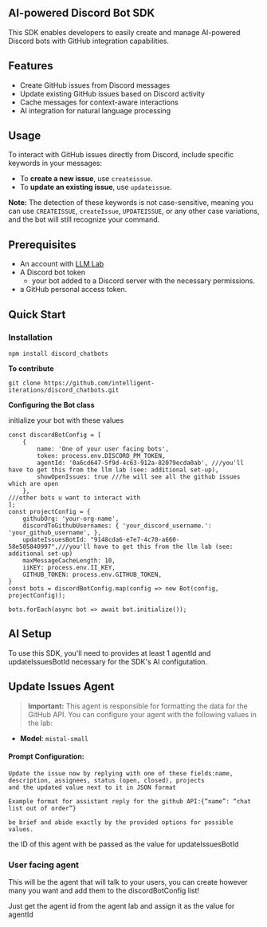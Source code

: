 ## AI-powered Discord Bot SDK
This SDK enables developers to easily create and manage AI-powered Discord bots with GitHub integration capabilities.

## Features
- Create GitHub issues from Discord messages
- Update existing GitHub issues based on Discord activity
- Cache messages for context-aware interactions
- AI integration for natural language processing

## Usage

To interact with GitHub issues directly from Discord, include specific keywords in your messages:
- To **create a new issue**, use `createissue`.
- To **update an existing issue**, use `updateissue`.

**Note:** The detection of these keywords is not case-sensitive, meaning you can use `CREATEISSUE`, `createIssue`, `UPDATEISSUE`, or any other case variations, and the bot will still recognize your command.

## Prerequisites
- An account with [LLM Lab](https://intelligentiterations.com)
- A Discord bot token
    - your bot added to a Discord server with the necessary permissions.
- a GitHub personal access token.


## Quick Start

### Installation
```
npm install discord_chatbots
```

**To contribute**
```
git clone https://github.com/intelligent-iterations/discord_chatbots.git
```

__Configuring the Bot class__

initialize your bot with these values
```
const discordBotConfig = [
    {
        name: 'One of your user facing bots',
        token: process.env.DISCORD_PM_TOKEN,
        agentId: '0a6cd647-5f9d-4c63-912a-82079ecda0ab', ///you'll have to get this from the llm lab (see: additional set-up),
        showOpenIssues: true ///he will see all the github issues which are open
    },
///other bots u want to interact with
];
const projectConfig = {
    githubOrg: 'your-org-name',
    discordToGithubUsernames: { 'your_discord_username.': 'your_github_username', },
    updateIssuesBotId: "9148cda6-e7e7-4c70-a660-58e505840997",///you'll have to get this from the llm lab (see: additional set-up)
    maxMessageCacheLength: 10,
    iiKEY: process.env.II_KEY,
    GITHUB_TOKEN: process.env.GITHUB_TOKEN,
}
const bots = discordBotConfig.map(config => new Bot(config, projectConfig));

bots.forEach(async bot => await bot.initialize());
```


## AI Setup

To use this SDK, you'll need to provides at least 1 agentId and updateIssuesBotId necessary for the SDK's AI configutation. 

## Update Issues Agent

> **Important:** This agent is responsible for formatting the data for the GitHub API. You can configure your agent with the following values in the lab:

- **Model**: `mistal-small`

#### Prompt Configuration:

```plaintext
Update the issue now by replying with one of these fields:name, description, assignees, status (open, closed), projects
and the updated value next to it in JSON format

Example format for assistant reply for the github API:{“name”: “chat list out of order”}

be brief and abide exactly by the provided options for possible values.
```


the ID of this agent with be passed as the value for updateIssuesBotId

### User facing agent
This will be the agent that will talk to your users, you can create however many you want and add them to the discordBotConfig list! 

Just get the agent id from the agent lab and assign it as the value for agentId
